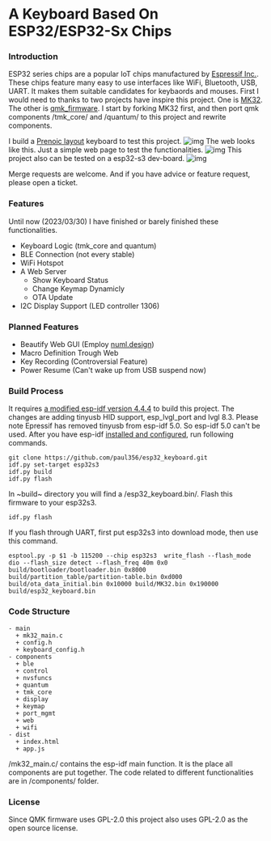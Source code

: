 # A Keyboard Based On ESP32/ESP32-Sx Chips

### Introduction
ESP32 series chips are a popular IoT chips manufactured by [Espressif Inc.](https://www.espressif.com). These chips feature many easy to use interfaces like WiFi, Bluetooth, USB, UART. It makes them suitable candidates for keybaords and mouses. First I would need to thanks to two projects have inspire this project. One is [MK32](https://github.com/Galzai/MK32). The other is [qmk_firmware](https://github.com/qmk/qmk_firmware). I start by forking MK32 first, and then port qmk components /tmk_core/ and /quantum/ to this project and rewrite components.

I build a [Prenoic layout](https://olkb.com/collections/preonic) keyboard to test this project.
![img](https://paul356.github.io/images/esp32_s3_board.jpg)
The web looks like this. Just a simple web page to test the functionalities.
![img](https://paul356.github.io/images/esp_keyboard_example.jpg)
This project also can be tested on a esp32-s3 dev-board.
![img](https://paul356.github.io/images/esp_keybaord_web.jpg)

Merge requests are welcome. And if you have advice or feature request, please open a ticket.

### Features
Until now (2023/03/30) I have finished or barely finished these functionalities.
- Keyboard Logic (tmk_core and quantum)
- BLE Connection (not every stable)
- WiFi Hotspot
- A Web Server
  + Show Keyboard Status
  + Change Keymap Dynamicly
  + OTA Update
- I2C Display Support (LED controller 1306)

### Planned Features
- Beautify Web GUI (Employ [numl.design](https://numl.design/))
- Macro Definition Trough Web
- Key Recording (Controversial Feature)
- Power Resume (Can't wake up from USB suspend now)

### Build Process
It requires [a modified esp-idf version 4.4.4](https://github.com/paul356/esp-idf) to build this project. The changes are adding tinyusb HID support, esp_lvgl_port and lvgl 8.3. Please note Epressif has removed tinyusb from esp-idf 5.0. So esp-idf 5.0 can't be used. After you have esp-idf [installed and configured](https://docs.espressif.com/projects/esp-idf/en/latest/esp32/get-started/index.html#manual-installation), run following commands.
```
git clone https://github.com/paul356/esp32_keyboard.git
idf.py set-target esp32s3
idf.py build
idf.py flash
```
In ~build~ directory you will find a /esp32_keyboard.bin/. Flash this firmware to your esp32s3.
```
idf.py flash
```
If you flash through UART, first put esp32s3 into download mode, then use this command.
```
esptool.py -p $1 -b 115200 --chip esp32s3  write_flash --flash_mode dio --flash_size detect --flash_freq 40m 0x0 build/bootloader/bootloader.bin 0x8000 build/partition_table/partition-table.bin 0xd000 build/ota_data_initial.bin 0x10000 build/MK32.bin 0x190000 build/esp32_keyboard.bin
```

### Code Structure
```
- main
  + mk32_main.c
  + config.h
  + keyboard_config.h
- components
  + ble
  + control
  + nvsfuncs
  + quantum
  + tmk_core
  + display
  + keymap
  + port_mgmt
  + web
  + wifi
- dist
  + index.html
  + app.js
```
/mk32_main.c/ contains the esp-idf main function. It is the place all components are put together. The code related to different functionalities are in /components/ folder.

### License
Since QMK firmware uses GPL-2.0 this project also uses GPL-2.0 as the open source license.